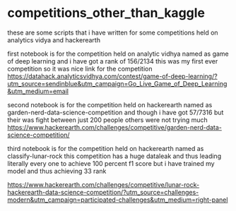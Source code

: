 # competitions_other_than_kaggle
these are some scripts that i have written for some competitions held on analytics vidya and hackerearth

first notebook is for the competition held on analytic vidhya named as game of deep learning and i have got a rank of 156/2134
this was my first ever competition so it was nice
link for the competition
https://datahack.analyticsvidhya.com/contest/game-of-deep-learning/?utm_source=sendinblue&utm_campaign=Go_Live_Game_of_Deep_Learning&utm_medium=email

second notebook is for the competition held on hackerearth named as garden-nerd-data-science-competition and though i have got 57/7316 but their was fight between just 200 people others were not trying much 
https://www.hackerearth.com/challenges/competitive/garden-nerd-data-science-competition/


third notebook is for the competition held on hackerearth named as classify-lunar-rock this competition has a huge dataleak and thus leading literally every one to achieve 100 percent f1 score but i have trained my model and thus achieving 33 rank

https://www.hackerearth.com/challenges/competitive/lunar-rock-hackerearth-data-science-competition/?utm_source=challenges-modern&utm_campaign=participated-challenges&utm_medium=right-panel
